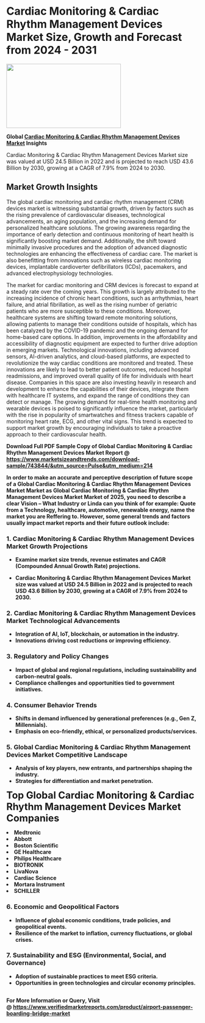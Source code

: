 <H1>Cardiac Monitoring & Cardiac Rhythm Management Devices Market Size, Growth and Forecast from 2024 - 2031</H1><img class="aligncenter size-medium wp-image-584254" src="https://thirdeyenews.in/wp-content/uploads/2024/09/Global-Market-Research-300x168.jpeg" alt="" width="300" height="168" /><p><strong>Global&nbsp;<a href="https://www.marketsizeandtrends.com/download-sample/743844/&amp;utm_source=Pulse&amp;utm_medium=214">Cardiac Monitoring & Cardiac Rhythm Management Devices Market</a> Insights</strong></p><p>Cardiac Monitoring & Cardiac Rhythm Management Devices Market size was valued at USD 24.5 Billion in 2022 and is projected to reach USD 43.6 Billion by 2030, growing at a CAGR of 7.9% from 2024 to 2030.</p><p><h2>Market Growth Insights</h2> <p>The global cardiac monitoring and cardiac rhythm management (CRM) devices market is witnessing substantial growth, driven by factors such as the rising prevalence of cardiovascular diseases, technological advancements, an aging population, and the increasing demand for personalized healthcare solutions. The growing awareness regarding the importance of early detection and continuous monitoring of heart health is significantly boosting market demand. Additionally, the shift toward minimally invasive procedures and the adoption of advanced diagnostic technologies are enhancing the effectiveness of cardiac care. The market is also benefitting from innovations such as wireless cardiac monitoring devices, implantable cardioverter defibrillators (ICDs), pacemakers, and advanced electrophysiology technologies.</p> <p><strong></strong></p> <p>The market for cardiac monitoring and CRM devices is forecast to expand at a steady rate over the coming years. This growth is largely attributed to the increasing incidence of chronic heart conditions, such as arrhythmias, heart failure, and atrial fibrillation, as well as the rising number of geriatric patients who are more susceptible to these conditions. Moreover, healthcare systems are shifting toward remote monitoring solutions, allowing patients to manage their conditions outside of hospitals, which has been catalyzed by the COVID-19 pandemic and the ongoing demand for home-based care options. In addition, improvements in the affordability and accessibility of diagnostic equipment are expected to further drive adoption in emerging markets. Technological innovations, including advanced sensors, AI-driven analytics, and cloud-based platforms, are expected to revolutionize the way cardiac conditions are monitored and treated. These innovations are likely to lead to better patient outcomes, reduced hospital readmissions, and improved overall quality of life for individuals with heart disease. Companies in this space are also investing heavily in research and development to enhance the capabilities of their devices, integrate them with healthcare IT systems, and expand the range of conditions they can detect or manage. The growing demand for real-time health monitoring and wearable devices is poised to significantly influence the market, particularly with the rise in popularity of smartwatches and fitness trackers capable of monitoring heart rate, ECG, and other vital signs. This trend is expected to support market growth by encouraging individuals to take a proactive approach to their cardiovascular health. <p><strong></p><p><span class=""><strong>Download Full PDF Sample Copy of Global Cardiac Monitoring & Cardiac Rhythm Management Devices Market Report</strong> @ <a href="https://www.marketsizeandtrends.com/download-sample/743844/&amp;utm_source=Pulse&amp;utm_medium=214" target="_blank">https://www.marketsizeandtrends.com/download-sample/743844/&amp;utm_source=Pulse&amp;utm_medium=214</a></span></p><p>In order to make an accurate and perceptive description of future scope of a Global&nbsp;Cardiac Monitoring & Cardiac Rhythm Management Devices Market Market as Global&nbsp;Cardiac Monitoring & Cardiac Rhythm Management Devices Market Market of 2025, you need to describe a clear Vision &ndash; What Industry or Linda can you think of for example: Quote from a Technology, healthcare, automotive, renewable energy, name the market you are Reffering to. However, some general trends and factors usually impact market reports and their future outlook include:</p><h3>1.&nbsp;<strong>Cardiac Monitoring & Cardiac Rhythm Management Devices Market Growth Projections</strong></h3><ul><li>Examine market size trends, revenue estimates and CAGR (Compounded Annual Growth Rate) projections.</li><li><p>Cardiac Monitoring & Cardiac Rhythm Management Devices Market size was valued at USD 24.5 Billion in 2022 and is projected to reach USD 43.6 Billion by 2030, growing at a CAGR of 7.9% from 2024 to 2030.</p></li></ul><h3>2.&nbsp;<strong>Cardiac Monitoring & Cardiac Rhythm Management Devices Market Technological Advancements</strong></h3><ul><li>Integration of AI, IoT, blockchain, or automation in the industry.</li><li>Innovations driving cost reductions or improving efficiency.</li></ul><h3>3.&nbsp;<strong>Regulatory and Policy Changes</strong></h3><ul><li>Impact of global and regional regulations, including sustainability and carbon-neutral goals.</li><li>Compliance challenges and opportunities tied to government initiatives.</li></ul><h3>4.&nbsp;<strong>Consumer Behavior Trends</strong></h3><ul><li>Shifts in demand influenced by generational preferences (e.g., Gen Z, Millennials).</li><li>Emphasis on eco-friendly, ethical, or personalized products/services.</li></ul><h3>5.&nbsp;<strong>Global Cardiac Monitoring & Cardiac Rhythm Management Devices Market Competitive Landscape</strong></h3><ul><li>Analysis of key players, new entrants, and partnerships shaping the industry.</li><li>Strategies for differentiation and market penetration.</li></ul><p data-pm-slice="1 1 []"><span style="color: inherit; font-family: inherit; font-size: 25px;">Top Global Cardiac Monitoring & Cardiac Rhythm Management Devices Market Companies</span></p><div class="" data-test-id=""><p><li>Medtronic</li><li> Abbott</li><li> Boston Scientific</li><li> GE Healthcare</li><li> Philips Healthcare</li><li> BIOTRONIK</li><li> LivaNova</li><li> Cardiac Science</li><li> Mortara Instrument</li><li> SCHILLER</li></p></div><h3>6.&nbsp;<strong>Economic and Geopolitical Factors</strong></h3><ul><li>Influence of global economic conditions, trade policies, and geopolitical events.</li><li>Resilience of the market to inflation, currency fluctuations, or global crises.</li></ul><h3>7.&nbsp;<strong>Sustainability and ESG (Environmental, Social, and Governance)</strong></h3><ul><li>Adoption of sustainable practices to meet ESG criteria.</li><li>Opportunities in green technologies and circular economy principles.</li></ul><h2><strong style="font-size: 14px;">For More Information or Query, Visit @&nbsp;</strong><a style="background-color: #ffffff; font-size: 14px;" href="https://www.marketsizeandtrends.com/report/cardiac-monitoring-cardiac-rhythm-management-devices-market/" target="_blank">https://www.verifiedmarketreports.com/product/airport-passenger-boarding-bridge-market</a></h2>
